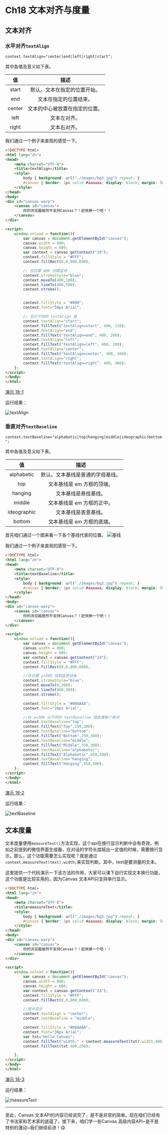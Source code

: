 # Ch18 文本对齐与度量

## 文本对齐

### 水平对齐`textAlign`

`context.textAlign="center|end|left|right|start";`

其中各值及意义如下表。

|值|描述|
|:--:|:--:|
|start|默认。文本在指定的位置开始。|
|end|文本在指定的位置结束。|
|center|文本的中心被放置在指定的位置。|
|left|文本左对齐。|
|right|文本右对齐。|

我们通过一个例子来直观的感受一下。

```HTML
<!DOCTYPE html>
<html lang="zh">
<head>
    <meta charset="UTF-8">
    <title>textAlign</title>
    <style>
        body { background: url("./images/bg3.jpg") repeat; }
        #canvas { border: 1px solid #aaaaaa; display: block; margin: 50px auto; }
    </style>
</head>
<body>
<div id="canvas-warp">
    <canvas id="canvas">
        你的浏览器居然不支持Canvas？！赶快换一个吧！！
    </canvas>
</div>

<script>
    window.onload = function(){
        var canvas = document.getElementById("canvas");
        canvas.width = 800;
        canvas.height = 600;
        var context = canvas.getContext("2d");
        context.fillStyle = "#FFF";
        context.fillRect(0,0,800,600);

        // 在位置 400 创建蓝线
        context.strokeStyle="blue";
        context.moveTo(400,100);
        context.lineTo(400,500);
        context.stroke();


        context.fillStyle = "#000";
        context.font="50px Arial";

        // 显示不同的 textAlign 值
        context.textAlign="start";
        context.fillText("textAlign=start", 400, 120);
        context.textAlign="end";
        context.fillText("textAlign=end", 400, 200);
        context.textAlign="left";
        context.fillText("textAlign=left", 400, 280);
        context.textAlign="center";
        context.fillText("textAlign=center", 400, 360);
        context.textAlign="right";
        context.fillText("textAlign=right", 400, 480);
    };
</script>
</body>
</html>
```

[演示 18-1](http://airingursb.github.io/canvas/Canvas/18/18-1.html)

运行结果：

![textAlign](http://airing.ursb.me/edu18-1.png-html.jpg)

### 垂直对齐`textBaseline`

`context.textBaseline="alphabetic|top|hanging|middle|ideographic|bottom";`

其中各值及意义如下表。

|值|描述|
|:--:|:--:|
|alphabetic|默认。文本基线是普通的字母基线。|
|top|文本基线是 em 方框的顶端。|
|hanging|文本基线是悬挂基线。|
|middle|文本基线是 em 方框的正中。|
|ideographic|文本基线是表意基线。|
|bottom|文本基线是 em 方框的底端。|

首先咱们通过一个图来看一下各个基线代表的位置。
![基线](http://airing.ursb.me/edu18-2.gif)

我们通过一个例子来直观的感受一下。

```HTML
<!DOCTYPE html>
<html lang="zh">
<head>
    <meta charset="UTF-8">
    <title>textBaseline</title>
    <style>
        body { background: url("./images/bg3.jpg") repeat; }
        #canvas { border: 1px solid #aaaaaa; display: block; margin: 50px auto; }
    </style>
</head>
<body>
<div id="canvas-warp">
    <canvas id="canvas">
        你的浏览器居然不支持Canvas？！赶快换一个吧！！
    </canvas>
</div>

<script>
    window.onload = function(){
        var canvas = document.getElementById("canvas");
        canvas.width = 800;
        canvas.height = 600;
        var context = canvas.getContext("2d");
        context.fillStyle = "#FFF";
        context.fillRect(0,0,800,600);

        //在位置 y=300 绘制蓝色线条
        context.strokeStyle="blue";
        context.moveTo(0,300);
        context.lineTo(800,300);
        context.stroke();

        context.fillStyle = "#00AAAA";
        context.font="20px Arial";

        //在 y=300 以不同的 textBaseline 值放置每个单词
        context.textBaseline="top";
        context.fillText("Top",150,300);
        context.textBaseline="bottom";
        context.fillText("Bottom",250,300);
        context.textBaseline="middle";
        context.fillText("Middle",350,300);
        context.textBaseline="alphabetic";
        context.fillText("Alphabetic",450,300);
        context.textBaseline="hanging";
        context.fillText("Hanging",550,300);
    };
</script>
</body>
</html>
```

[演示 18-2](http://airingursb.github.io/canvas/Canvas/18/18-2.html)

运行结果：

![textBaseline](http://airing.ursb.me/edu18-3.png-html.jpg)

## 文本度量

文本度量使用`measureText()`方法实现，这个api在换行显示判断中会有奇效。例如之前提到的微信界面生成器，在对话的字符长度超出一定值的时候，需要换行显示。那么，这个功能需要怎么实现呢？就是通过`context.measureText(text).width;`来实现判断。其中，text是要测量的文本。

这里提供一个代码演示一下该方法的作用，大家可以课下自行实现文本换行功能，这个功能是比较实用的，因为Canvas 文本API只支持单行显示。

```HTML
<!DOCTYPE html>
<html lang="zh">
<head>
    <meta charset="UTF-8">
    <title>measureText</title>
    <style>
        body { background: url("./images/bg3.jpg") repeat; }
        #canvas { border: 1px solid #aaaaaa; display: block; margin: 50px auto; }
    </style>
</head>
<body>
<div id="canvas-warp">
    <canvas id="canvas">
        你的浏览器居然不支持Canvas？！赶快换一个吧！！
    </canvas>
</div>

<script>
    window.onload = function(){
        var canvas = document.getElementById("canvas");
        canvas.width = 800;
        canvas.height = 600;
        var context = canvas.getContext("2d");
        context.fillStyle = "#FFF";
        context.fillRect(0,0,800,600);

        //居中显示
        context.textAlign = "center";
        context.textBaseline = "middle";

        context.fillStyle = "#00AAAA";
        context.font="30px Arial";
        var txt="Hello Canvas";
        context.fillText("width:" + context.measureText(txt).width,400,300);
        context.fillText(txt,400,250);

    };
</script>
</body>
</html>
```

[演示 18-3](http://airingursb.github.io/canvas/Canvas/18/18-3.html)

运行结果：

![measureText](http://airing.ursb.me/edu18-4.png-html.jpg)

***
至此，Canvas 文本API的内容已经说完了，是不是非常的简单。现在咱们已经有了书法家和艺术家的底蕴了，接下来，咱们学一些Canvas 高级内容API~是不是特别的激动~我们继续前进！😋


